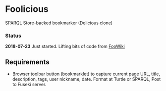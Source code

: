 # Foolicious
SPARQL Store-backed bookmarker (Delicious clone)

### Status
**2018-07-23** Just started. Lifting bits of code from [FooWiki](https://github.com/danja/foowiki)

## Requirements

* Browser toolbar button (bookmarklet) to capture current page URL, title, description, tags, user nickname, date. Format at Turtle or SPARQL,  Post to Fuseki server.
